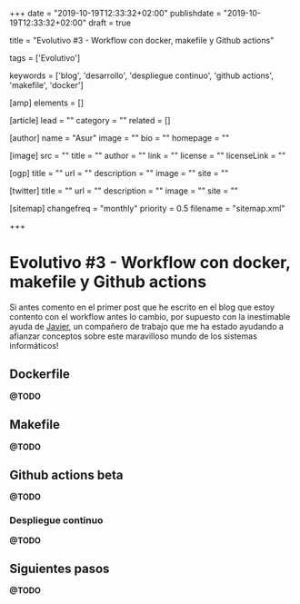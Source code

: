+++
date = "2019-10-19T12:33:32+02:00"
publishdate = "2019-10-19T12:33:32+02:00"
draft = true

title = "Evolutivo #3 - Workflow con docker, makefile y Github actions"

tags = ['Evolutivo']

keywords = ['blog', 'desarrollo', 'despliegue continuo', 'github actions', 'makefile', 'docker']

[amp]
    elements = []

[article]
    lead = ""
    category = ""
    related = []

[author]
    name = "Asur"
    image = ""
    bio = ""
    homepage = ""

[image]
    src = ""
    title = ""
    author = ""
    link = ""
    license = ""
    licenseLink = ""

[ogp]
    title = ""
    url = ""
    description = ""
    image = ""
    site = ""

[twitter]
    title = ""
    url = ""
    description = ""
    image = ""
    site = ""

[sitemap]
  changefreq = "monthly"
  priority = 0.5
  filename = "sitemap.xml"

+++

# Evolutivo #3 - Workflow con docker, makefile y Github actions

Si antes comento en el primer post que he escrito en el blog que estoy contento con el workflow antes lo cambio, por supuesto con la inestimable ayuda de [Javier](https://www.linkedin.com/in/javier-coscolla-cabrera-95948224/), un compañero de trabajo que me ha estado ayudando a afianzar conceptos sobre este maravilloso mundo de los sistemas informáticos!

## Dockerfile

**@TODO**

## Makefile

**@TODO**

## Github actions beta

**@TODO**

### Despliegue continuo

**@TODO**

## Siguientes pasos

**@TODO**